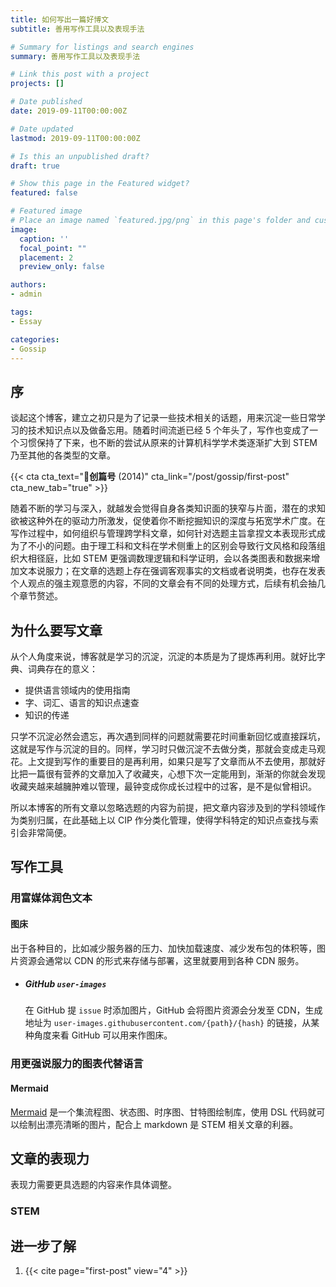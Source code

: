 ```yaml
---
title: 如何写出一篇好博文
subtitle: 善用写作工具以及表现手法

# Summary for listings and search engines
summary: 善用写作工具以及表现手法

# Link this post with a project
projects: []

# Date published
date: 2019-09-11T00:00:00Z

# Date updated
lastmod: 2019-09-11T00:00:00Z

# Is this an unpublished draft?
draft: true

# Show this page in the Featured widget?
featured: false

# Featured image
# Place an image named `featured.jpg/png` in this page's folder and customize its options here.
image:
  caption: ''
  focal_point: ""
  placement: 2
  preview_only: false

authors:
- admin

tags:
- Essay

categories:
- Gossip
---
```


## 序

谈起这个博客，建立之初只是为了记录一些技术相关的话题，用来沉淀一些日常学习的技术知识点以及做备忘用。随着时间流逝已经 5 个年头了，写作也变成了一个习惯保持了下来，也不断的尝试从原来的计算机科学学术类逐渐扩大到 STEM 乃至其他的各类型的文章。

{{< cta cta_text="**创篇号** (2014)" cta_link="/post/gossip/first-post" cta_new_tab="true" >}}

随着不断的学习与深入，就越发会觉得自身各类知识面的狭窄与片面，潜在的求知欲被这种外在的驱动力所激发，促使着你不断挖掘知识的深度与拓宽学术广度。在写作过程中，如何组织与管理跨学科文章，如何针对选题主旨拿捏文本表现形式成为了不小的问题。由于理工科和文科在学术侧重上的区别会导致行文风格和段落组织大相径庭，比如 STEM 更强调数理逻辑和科学证明，会以各类图表和数据来增加文本说服力；在文章的选题上存在强调客观事实的文档或者说明类，也存在发表个人观点的强主观意愿的内容，不同的文章会有不同的处理方式，后续有机会抽几个章节赘述。


## 为什么要写文章

从个人角度来说，博客就是学习的沉淀，沉淀的本质是为了提炼再利用。就好比字典、词典存在的意义：

- 提供语言领域内的使用指南
- 字、词汇、语言的知识点速查
- 知识的传递

只学不沉淀必然会遗忘，再次遇到同样的问题就需要花时间重新回忆或直接踩坑，这就是写作与沉淀的目的。同样，学习时只做沉淀不去做分类，那就会变成走马观花。上文提到写作的重要目的是再利用，如果只是写了文章而从不去使用，那就好比把一篇很有营养的文章加入了收藏夹，心想下次一定能用到，渐渐的你就会发现收藏夹越来越臃肿难以管理，最钟变成你成长过程中的过客，是不是似曾相识。

所以本博客的所有文章以忽略选题的内容为前提，把文章内容涉及到的学科领域作为类别归属，在此基础上以 CIP 作分类化管理，使得学科特定的知识点查找与索引会非常简便。


## 写作工具

### 用富媒体润色文本

#### 图床

出于各种目的，比如减少服务器的压力、加快加载速度、减少发布包的体积等，图片资源会通常以 CDN 的形式来存储与部署，这里就要用到各种 CDN 服务。

- ##### GitHub `user-images`

    在 GitHub 提 `issue` 时添加图片，GitHub 会将图片资源会分发至 CDN，生成地址为 `user-images.githubusercontent.com/{path}/{hash}` 的链接，从某种角度来看 GitHub 可以用来作图床。


### 用更强说服力的图表代替语言

#### Mermaid

[Mermaid](https://mermaid-js.github.io/mermaid/#/) 是一个集流程图、状态图、时序图、甘特图绘制库，使用 DSL 代码就可以绘制出漂亮清晰的图片，配合上 markdown 是 STEM 相关文章的利器。


## 文章的表现力

表现力需要更具选题的内容来作具体调整。

### STEM


## 进一步了解

1. {{< cite page="first-post" view="4" >}}